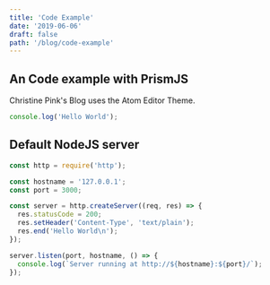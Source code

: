 ```yaml
---
title: 'Code Example'
date: '2019-06-06'
draft: false
path: '/blog/code-example'
---
```


## An Code example with PrismJS

Christine Pink's Blog uses the Atom Editor Theme.

```js
console.log('Hello World');
```

## Default NodeJS server

```js
const http = require('http');

const hostname = '127.0.0.1';
const port = 3000;

const server = http.createServer((req, res) => {
  res.statusCode = 200;
  res.setHeader('Content-Type', 'text/plain');
  res.end('Hello World\n');
});

server.listen(port, hostname, () => {
  console.log(`Server running at http://${hostname}:${port}/`);
});
```
